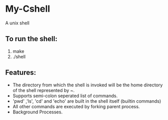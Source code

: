 # My-Cshell
A unix shell

## To run the shell:
1. make
2. ./shell

## Features:
- The directory from which the shell is invoked will be the home directory of the shell represented by ~.
- Supports semi-colon seperated list of commands.
- 'pwd' ,'ls', 'cd' and 'echo' are built in the shell itself (builtin commands)
- All other commands are executed by forking parent process.
- Background Processes.

